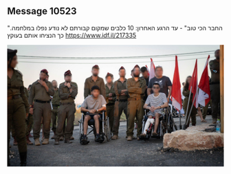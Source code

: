 ## Message 10523

"החבר הכי טוב" - עד הרגע האחרון:
10 כלבים שמקום קבורתם לא נודע נפלו במלחמה. כך הנציחו אותם בעוקץ
https://www.idf.il/217335

![Photo](10523/10523_photo.jpg)
